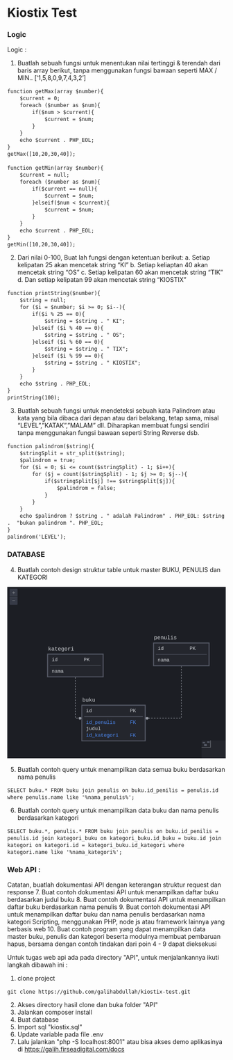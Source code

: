 # Kiostix Test

### Logic
Logic :
1. Buatlah sebuah fungsi untuk menentukan nilai tertinggi & terendah dari baris array berikut,
tanpa menggunakan fungsi bawaan seperti MAX / MIN.. [‘1,5,8,0,9,7,4,3,2’]

```
function getMax(array $number){
    $current = 0;
    foreach ($number as $num){
        if($num > $current){
            $current = $num;
        }
    }
    echo $current . PHP_EOL;
}
getMax([10,20,30,40]);

function getMin(array $number){
    $current = null;
    foreach ($number as $num){
        if($current == null){
            $current = $num;
        }elseif($num < $current){
            $current = $num;
        }
    }
    echo $current . PHP_EOL;
}
getMin([10,20,30,40]);
```

2. Dari nilai 0-100, Buat lah fungsi dengan ketentuan berikut:
a. Setiap kelipatan 25 akan mencetak string “KI”
b. Setiap keliaptan 40 akan mencetak string “OS”
c. Setiap kelipatan 60 akan mencetak string “TIK”
d. Dan setiap kelipatan 99 akan mencetak string “KIOSTIX”

````
function printString($number){
    $string = null;
    for ($i = $number; $i >= 0; $i--){
        if($i % 25 == 0){
            $string = $string . " KI";
        }elseif ($i % 40 == 0){
            $string = $string . " OS";
        }elseif ($i % 60 == 0){
            $string = $string . " TIX";
        }elseif ($i % 99 == 0){
            $string = $string . " KIOSTIX";
        }
    }
    echo $string . PHP_EOL;
}
printString(100);
````

3. Buatlah sebuah fungsi untuk mendeteksi sebuah kata Palindrom atau kata yang bila dibaca
dari depan atau dari belakang, tetap sama, misal “LEVEL”,”KATAK”,”MALAM” dll.
Diharapkan membuat fungsi sendiri tanpa menggunakan fungsi bawaan seperti String
Reverse dsb.
````
function palindrom($string){
    $stringSplit = str_split($string);
    $palindrom = true;
    for ($i = 0; $i <= count($stringSplit) - 1; $i++){
        for ($j = count($stringSplit) - 1; $j >= 0; $j--){
            if($stringSplit[$j] !== $stringSplit[$j]){
                $palindrom = false;
            }
        }
    }
    echo $palindrom ? $string . " adalah Palindrom" . PHP_EOL: $string .  "bukan palindrom ". PHP_EOL;
}
palindrom('LEVEL');
````

### DATABASE
4. Buatlah contoh design struktur table untuk master BUKU, PENULIS dan KATEGORI

![Image of Yaktocat](https://github.com/galihabdullah/kiostix-test/blob/main/Database/database.png)

5. Buatlah contoh query untuk menampilkan data semua buku berdasarkan nama penulis
````
SELECT buku.* FROM buku join penulis on buku.id_penilis = penulis.id where penulis.name like '%nama_penulis%';
````

6. Buatlah contoh query untuk menampilkan data buku dan nama penulis berdasarkan
kategori
````
SELECT buku.*, penulis.* FROM buku join penulis on buku.id_penilis = penulis.id join kategori_buku on kategori_buku.id_buku = buku.id join kategori on kategori.id = kategori_buku.id_kategori where kategori.name like '%nama_kategori%';
````


### Web API :
Catatan, buatlah dokumentasi API dengan keterangan struktur request dan response
7. Buat contoh dokumentasi API untuk menampilkan daftar buku berdasarkan judul buku
8. Buat contoh dokumentasi API untuk menampilkan daftar buku berdasarkan nama penulis
9. Buat contoh dokumentasi API untuk menampilkan daftar buku dan nama penulis
berdasarkan nama kategori
Scripting, menggunakan PHP, node js atau framework lainnya yang berbasis web
10. Buat contoh program yang dapat menampilkan data master buku, penulis dan kategori
beserta modulnya membuat pembaruan hapus, bersama dengan contoh tindakan dari poin
4 - 9 dapat dieksekusi

Untuk tugas web api ada pada directory "API", untuk menjalankannya ikuti langkah dibawah ini :
1. clone project 
````
git clone https://github.com/galihabdullah/kiostix-test.git
````
2. Akses directory hasil clone dan buka folder "API"
3. Jalankan composer install
4. Buat database
5. Import sql "kiostix.sql"
6. Update variable pada file .env
7. Lalu jalankan "php -S localhost:8001"  atau bisa akses demo aplikasinya di https://galih.firseadigital.com/docs


